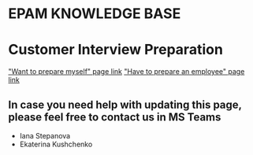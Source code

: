 # EPAM KNOWLEDGE BASE

# Customer Interview Preparation

["Want to prepare myself" page link](https://kb.epam.com/display/GDOKB/Want+to+prepare+myself)
["Have to prepare an employee" page link](https://kb.epam.com/display/GDOKB/Have+to+prepare+an+employee?src=contextnavpagetreemode)

## In case you need help with updating this page, please feel free to contact us in MS Teams

- Iana Stepanova
- Ekaterina Kushchenko
